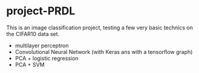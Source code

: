 # project-PRDL

This is an image classification project, testing a few very basic technics on the CIFAR10 data set. 
  - multilayer perceptron
  - Convolutional Neural Network (with Keras ans with a tensorflow graph)
  - PCA + logistic regression
  - PCA + SVM 
